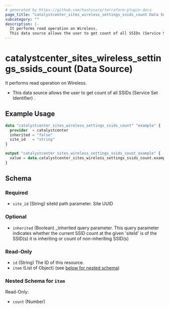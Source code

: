 ```yaml
---
# generated by https://github.com/hashicorp/terraform-plugin-docs
page_title: "catalystcenter_sites_wireless_settings_ssids_count Data Source - terraform-provider-catalystcenter"
subcategory: ""
description: |-
  It performs read operation on Wireless.
  This data source allows the user to get count of all SSIDs (Service Set Identifier) .
---
```


# catalystcenter_sites_wireless_settings_ssids_count (Data Source)

It performs read operation on Wireless.

- This data source allows the user to get count of all SSIDs (Service Set Identifier) .

## Example Usage

```terraform
data "catalystcenter_sites_wireless_settings_ssids_count" "example" {
  provider  = catalystcenter
  inherited = "false"
  site_id   = "string"
}

output "catalystcenter_sites_wireless_settings_ssids_count_example" {
  value = data.catalystcenter_sites_wireless_settings_ssids_count.example.item
}
```

<!-- schema generated by tfplugindocs -->
## Schema

### Required

- `site_id` (String) siteId path parameter. Site UUID

### Optional

- `inherited` (Boolean) _inherited query parameter. This query parameter indicates whether the current SSID count at the given 'siteId' is of the SSID(s) it is inheriting or count of non-inheriting SSID(s)

### Read-Only

- `id` (String) The ID of this resource.
- `item` (List of Object) (see [below for nested schema](#nestedatt--item))

<a id="nestedatt--item"></a>
### Nested Schema for `item`

Read-Only:

- `count` (Number)
